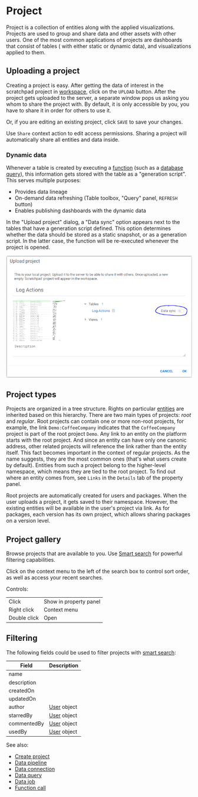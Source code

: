<!-- TITLE: Project -->
<!-- SUBTITLE: -->

# Project

Project is a collection of entities along with the applied visualizations. Projects are used to group and share data and
other assets with other users. One of the most common applications of projects are dashboards that consist of tables (
with either static or dynamic data), and visualizations applied to them.

## Uploading a project

Creating a project is easy. After getting the data of interest in the scratchpad project in [workspace](workspace.md),
click on the `UPLOAD` button. After the project gets uploaded to the server, a separate window pops us asking you whom
to share the project with. By default, it is only accessible by you, you have to share it in order for others to use it.

Or, if you are editing an existing project, click `SAVE` to save your changes.

Use `Share` context action to edit access permissions. Sharing a project will automatically share all entities and data
inside.

### Dynamic data

Whenever a table is created by executing a [function](../overview/functions/function.md)
(such as a [database query](../access/data-query.md)), this information gets stored with the table as a "generation
script". This serves multiple purposes:

* Provides data lineage
* On-demand data refreshing (Table toolbox, "Query" panel, `REFRESH` button)
* Enables publishing dashboards with the dynamic data

In the "Upload project" dialog, a "Data sync" option appears next to the tables that have a generation script defined.
This option determines whether the data should be stored as a static snapshot, or as a generation script. In the latter
case, the function will be re-executed whenever the project is opened.

![project-upload-data-sync](project-upload-data-sync.png)

## Project types

Projects are organized in a tree structure. Rights on particular [entities](objects.md) are inherited based on this
hierarchy. There are two main types of projects: _root_ and _regular_. Root projects can contain one or more non-root
projects, for example, the link `Demo:CoffeeCompany`
indicates that the `CoffeeCompany` project is part of the root project `Demo`. Any link to an entity on the platform
starts with the root project. And since an entity can have only one canonic address, other related projects will
reference the link rather than the entity itself. This fact becomes important in the context of regular projects. As the
name suggests, they are the most common ones
(that's what users create by default). Entities from such a project belong to the higher-level namespace, which means
they are tied to the root project. To find out where an entity comes from, see `Links` in the `Details` tab of the
property panel.

Root projects are automatically created for users and packages. When the user uploads a project, it gets saved to their
namespace. However, the existing entities will be available in the user's project via link. As for packages, each
version has its own project, which allows sharing packages on a version level.

## Project gallery

Browse projects that are available to you. Use [Smart search](smart-search.md) for powerful filtering capabilities.

Click on the context menu to the left of the search box to control sort order, as well as access your recent searches.

Controls:

|              |                        |
|--------------|------------------------|
| Click        | Show in property panel |
| Right click  | Context menu           |
| Double click | Open                   |

## Filtering

The following fields could be used to filter projects with [smart search](smart-search.md):

| Field        | Description                                 |
|--------------|---------------------------------------------|
| name         |                                             |
| description  |                                             |
| createdOn    |                                             |
| updatedOn    |                                             |
| author       | [User](../govern/user.md) object            |
| starredBy    | [User](../govern/user.md) object            |
| commentedBy  | [User](../govern/user.md) object            |
| usedBy       | [User](../govern/user.md) object            |

See also:

* [Create project](create-project.md)
* [Data pipeline](../access/data-pipeline.md)
* [Data connection](../access/data-connection.md)
* [Data query](../access/data-query.md)
* [Data job](../access/data-job.md)
* [Function call](functions/function-call.md)
